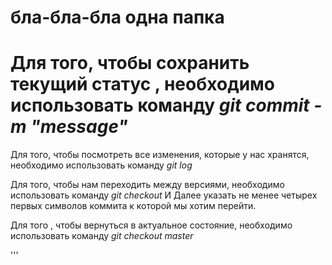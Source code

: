 # бла-бла-бла одна папка

# Для того, чтобы сохранить текущий статус , необходимо использовать команду    *git commit -m "message"*

Для того, чтобы посмотреть все изменения, которые у нас хранятся, необходимо использовать команду *git log*

Для того, чтобы нам переходить между версиями, необходимо использовать команду *git checkout* И Далее указать не менее четырех первых символов коммита к которой мы хотим перейти.

Для того , чтобы вернуться в актуальное состояние, необходимо использовать команду *git checkout master*

'''
